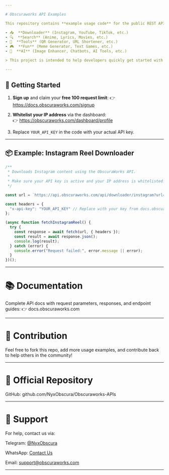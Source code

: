 ```yaml
---

# Obscuraworks API Examples

This repository contains **example usage code** for the public REST API provided by [ObscuraWorks](https://docs.obscuraworks.com). The API includes a wide variety of powerful endpoints such as:

- 📥  **Downloader** (Instagram, YouTube, TikTok, etc.)
- 🔍  **Search** (Anime, Lyrics, Movies, etc.)
- 🧰  **Tools** (QR Generator, URL Shortener, etc.)
- 🎮  **Fun** (Meme Generator, Text Games, etc.)
- 🤖  **AI** (Image Enhancer, Chatbots, AI Tools, etc.)

> This project is intended to help developers quickly get started with integrating the ObscuraWorks API into their applications.

---
```


## 🔧 Getting Started

1. **Sign up** and claim your **free 100 request limit**:
   👉 https://docs.obscuraworks.com/signup

2. **Whitelist your IP address** via the dashboard:  
   👉 https://obscuraworks.com/dashboard/profile

3. Replace `YOUR_API_KEY` in the code with your actual API key.

---

## 📦 Example: Instagram Reel Downloader

```js
/**
 * Downloads Instagram content using the ObscuraWorks API.
 *
 * Make sure your API key is active and your IP address is whitelisted.
 */

const url = `https://api.obscuraworks.com/api/downloader/instagram?url=https://www.instagram.com/reel/DKeOUllzvC1/?igsh=Y2MwOWI2NGFocXc3`;

const headers = {
  "x-api-key": "YOUR_API_KEY" // Replace with your key from docs.obscuraworks.com
};

(async function fetchInstagramReel() {
  try {
    const response = await fetch(url, { headers });
    const result = await response.json();
    console.log(result);
  } catch (error) {
    console.error("Request failed:", error.message || error);
  }
})();

```
---

# 📚 Documentation

Complete API docs with request parameters, responses, and endpoint guides:
👉 docs.obscuraworks.com


---

# 🤝 Contribution

Feel free to fork this repo, add more usage examples, and contribute back to help others in the community!


---

# 🔗 Official Repository

GitHub: github.com/NyxObscura/Obscuraworks-APIs


---

# 💬 Support

For help, contact us via:

Telegram: [@NyxObscura](https://t.me/@nyxobscura)

WhatsApp: [Contact Us](https://wa.me/6285183343636)

Email: [support@obscuraworks.com](mailto:service@obscuraworks.com)


---
